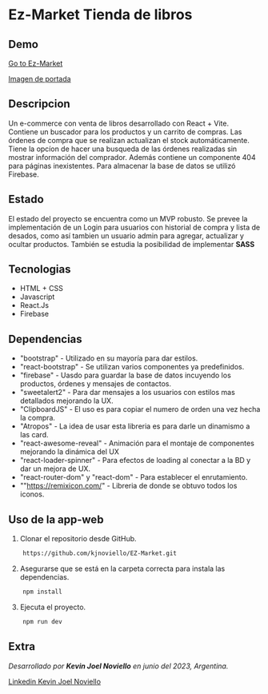 # Ez-Market Tienda de libros
## Demo

[Go to Ez-Market](https://ezmarket.netlify.app/)

[Imagen de portada](/public/preview-ezmarket.png "Esta es una previsualizacion del proyecto.")


## Descripcion

Un e-commerce con venta de libros desarrollado con React + Vite. Contiene un buscador para los productos y un carrito de compras. Las órdenes de compra que se realizan actualizan el stock automáticamente. Tiene la opcíon de hacer una busqueda de las órdenes realizadas sin mostrar información del comprador. Además contiene un componente 404 para páginas inexistentes. Para almacenar la base de datos se utilizó Firebase. 


## Estado

El estado del proyecto se encuentra como un MVP robusto. Se prevee la implementación de un Login para usuarios con historial de compra y lista de desados, como así tambien un usuario admin para agregar, actualizar y ocultar productos. También se estudia la posibilidad de implementar **SASS** 


## Tecnologias

* HTML + CSS
* Javascript
* React.Js
* Firebase


##  Dependencias

* "bootstrap" - Utilizado en su mayoría para dar estilos.
* "react-bootstrap" - Se utilizan varios componentes ya predefinidos.
* "firebase" - Uasdo para guardar la base de datos incuyendo los productos, órdenes y mensajes de contactos.
* "sweetalert2" - Para dar mensajes a los usuarios con estilos mas detallados mejorando la UX.
* "ClipboardJS" - El uso es para copiar el numero de orden una vez hecha la compra.
* "Atropos" - La idea de usar esta libreria es para darle un dinamismo a las card.
* "react-awesome-reveal" - Animación para el montaje de componentes mejorando la dinámica del UX
* "react-loader-spinner" - Para efectos de loading al conectar a la BD y dar un mejora de UX.
* "react-router-dom" y "react-dom" - Para establecer el enrutamiento.
* ""https://remixicon.com/" - Libreria de donde se obtuvo todos los iconos.


## Uso de la app-web

1. Clonar el repositorio desde GitHub.

``` bash
    https://github.com/kjnoviello/EZ-Market.git
```    

2. Asegurarse que se está en la carpeta correcta para instala las dependencias.

``` bash
    npm install
```   

3. Ejecuta el proyecto.

``` bash
    npm run dev
```    


## Extra

_Desarrollado por **Kevin Joel Noviello** en junio del 2023, Argentina._

[Linkedin Kevin Joel Noviello](https://www.linkedin.com/in/kevinjoelnoviello/)



